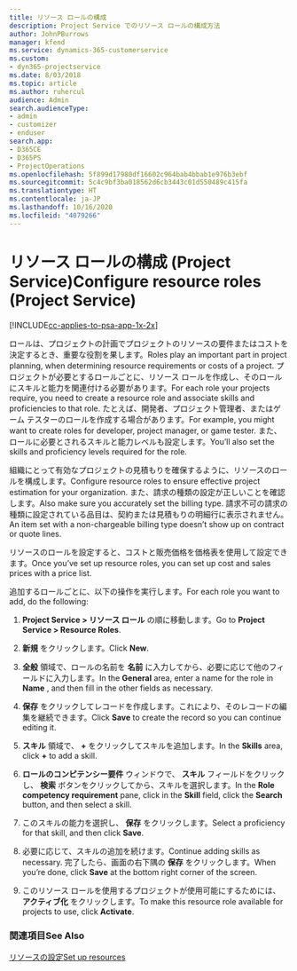```yaml
---
title: リソース ロールの構成
description: Project Service でのリソース ロールの構成方法
author: JohnPBurrows
manager: kfend
ms.service: dynamics-365-customerservice
ms.custom:
- dyn365-projectservice
ms.date: 8/03/2018
ms.topic: article
ms.author: ruhercul
audience: Admin
search.audienceType:
- admin
- customizer
- enduser
search.app:
- D365CE
- D365PS
- ProjectOperations
ms.openlocfilehash: 5f899d17980df16602c964bab4bbab1e976b3ebf
ms.sourcegitcommit: 5c4c9bf3ba018562d6cb3443c01d550489c415fa
ms.translationtype: HT
ms.contentlocale: ja-JP
ms.lasthandoff: 10/16/2020
ms.locfileid: "4079266"
---
```

# <a name="configure-resource-roles-project-service"></a><span data-ttu-id="421e0-103">リソース ロールの構成 (Project Service)</span><span class="sxs-lookup"><span data-stu-id="421e0-103">Configure resource roles (Project Service)</span></span>

[!INCLUDE[cc-applies-to-psa-app-1x-2x](../includes/cc-applies-to-psa-app-1x-2x.md)]

<span data-ttu-id="421e0-104">ロールは、プロジェクトの計画でプロジェクトのリソースの要件またはコストを決定するとき、重要な役割を果します。</span><span class="sxs-lookup"><span data-stu-id="421e0-104">Roles play an important part in project planning, when determining resource requirements or costs of a project.</span></span> <span data-ttu-id="421e0-105">プロジェクトが必要とするロールごとに、リソース ロールを作成し、そのロールにスキルと能力を関連付ける必要があります。</span><span class="sxs-lookup"><span data-stu-id="421e0-105">For each role your projects require, you need to create a resource role and associate skills and proficiencies to that role.</span></span> <span data-ttu-id="421e0-106">たとえば、開発者、プロジェクト管理者、またはゲーム テスターのロールを作成する場合があります。</span><span class="sxs-lookup"><span data-stu-id="421e0-106">For example, you might want to create roles for developer, project manager, or game tester.</span></span> <span data-ttu-id="421e0-107">また、ロールに必要とされるスキルと能力レベルも設定します。</span><span class="sxs-lookup"><span data-stu-id="421e0-107">You’ll also set the skills and proficiency levels required for the role.</span></span>  
  
 <span data-ttu-id="421e0-108">組織にとって有効なプロジェクトの見積もりを確保するように、リソースのロールを構成します。</span><span class="sxs-lookup"><span data-stu-id="421e0-108">Configure resource roles to ensure effective project estimation for your organization.</span></span>  <span data-ttu-id="421e0-109">また、請求の種類の設定が正しいことを確認します。</span><span class="sxs-lookup"><span data-stu-id="421e0-109">Also make sure you accurately set the billing type.</span></span> <span data-ttu-id="421e0-110">請求不可の請求の種類に設定されている品目は、契約または見積もりの明細行に表示されません。</span><span class="sxs-lookup"><span data-stu-id="421e0-110">An item set with a non-chargeable billing type doesn’t show up on contract or quote lines.</span></span>  
  
 <span data-ttu-id="421e0-111">リソースのロールを設定すると、コストと販売価格を価格表を使用して設定できます。</span><span class="sxs-lookup"><span data-stu-id="421e0-111">Once you’ve set up resource roles, you can set up cost and sales prices with a price list.</span></span>  
  
 <span data-ttu-id="421e0-112">追加するロールごとに、以下の操作を実行します。</span><span class="sxs-lookup"><span data-stu-id="421e0-112">For each role you want to add, do the following:</span></span>  
  
1.  <span data-ttu-id="421e0-113">**Project Service > リソース ロール** の順に移動します。</span><span class="sxs-lookup"><span data-stu-id="421e0-113">Go to **Project Service > Resource Roles**.</span></span>  
  
2.  <span data-ttu-id="421e0-114">**新規** をクリックします。</span><span class="sxs-lookup"><span data-stu-id="421e0-114">Click **New**.</span></span>  
  
3.  <span data-ttu-id="421e0-115">**全般** 領域で、ロールの名前を **名前** に入力してから、必要に応じて他のフィールドに入力します。</span><span class="sxs-lookup"><span data-stu-id="421e0-115">In the **General** area, enter a name for the role in **Name** , and then fill in the other fields as necessary.</span></span>  
  
4.  <span data-ttu-id="421e0-116">**保存** をクリックしてレコードを作成します。これにより、そのレコードの編集を継続できます。</span><span class="sxs-lookup"><span data-stu-id="421e0-116">Click **Save** to create the record so you can continue editing it.</span></span>  
  
5.  <span data-ttu-id="421e0-117">**スキル** 領域で、 **+** をクリックしてスキルを追加します。</span><span class="sxs-lookup"><span data-stu-id="421e0-117">In the **Skills** area, click **+** to add a skill.</span></span>  
  
6.  <span data-ttu-id="421e0-118">**ロールのコンピテンシー要件** ウィンドウで、 **スキル** フィールドをクリックし、 **検索** ボタンをクリックしてから、スキルを選択します。</span><span class="sxs-lookup"><span data-stu-id="421e0-118">In the **Role competency requirement** pane, click in the **Skill** field, click the **Search** button, and then select a skill.</span></span>  
  
7.  <span data-ttu-id="421e0-119">このスキルの能力を選択し、 **保存** をクリックします。</span><span class="sxs-lookup"><span data-stu-id="421e0-119">Select a proficiency for that skill, and then click **Save**.</span></span>  
  
8.  <span data-ttu-id="421e0-120">必要に応じて、スキルの追加を続けます。</span><span class="sxs-lookup"><span data-stu-id="421e0-120">Continue adding skills as necessary.</span></span> <span data-ttu-id="421e0-121">完了したら、画面の右下隅の **保存** をクリックします。</span><span class="sxs-lookup"><span data-stu-id="421e0-121">When you’re done, click **Save** at the bottom right corner of the screen.</span></span>  
  
9. <span data-ttu-id="421e0-122">このリソース ロールを使用するプロジェクトが使用可能にするためには、 **アクティブ化** をクリックします。</span><span class="sxs-lookup"><span data-stu-id="421e0-122">To make this resource role available for projects to use, click **Activate**.</span></span>  
  
### <a name="see-also"></a><span data-ttu-id="421e0-123">関連項目</span><span class="sxs-lookup"><span data-stu-id="421e0-123">See Also</span></span>  
 [<span data-ttu-id="421e0-124">リソースの設定</span><span class="sxs-lookup"><span data-stu-id="421e0-124">Set up resources</span></span>](../psa/set-up-resources.md)
